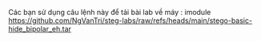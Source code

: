 Các bạn sử dụng câu lệnh này để tải bài lab về máy :
     imodule https://github.com/NgVanTri/steg-labs/raw/refs/heads/main/stego-basic-hide_bipolar_eh.tar
